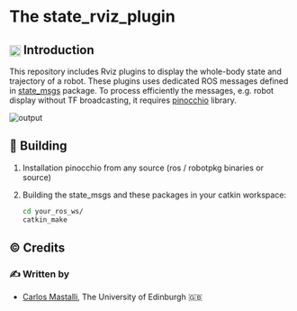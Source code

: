 The state_rviz_plugin
==============================================

## <img align="center" height="20" src="https://i.imgur.com/vAYeCzC.png"/> Introduction

This repository includes Rviz plugins to display the whole-body state and trajectory of a robot. These plugins uses dedicated ROS messages defined in [state_msgs](https://github.com/cmastalli/state_msgs) package. To process efficiently the messages, e.g. robot display without TF broadcasting, it requires [pinocchio](https://github.com/stack-of-tasks/pinocchio) library.

![output](https://user-images.githubusercontent.com/3601935/89519116-c6b45600-d7d3-11ea-89a0-fc8df97df2f0.gif)

## :penguin: Building

1. Installation pinocchio from any source (ros / robotpkg binaries or source)

2. Building the state_msgs and these packages in your catkin workspace:
    ```bash
	cd your_ros_ws/
	catkin_make
    ```

## :copyright: Credits

### :writing_hand: Written by

- [Carlos Mastalli](https://cmastalli.github.io/), The University of Edinburgh :uk:
